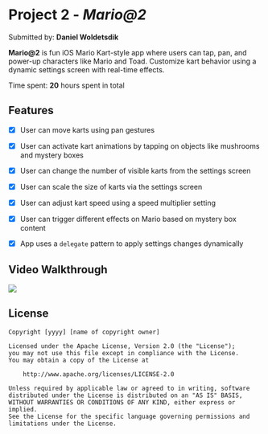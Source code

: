 # Project 2 - *Mario@2*

Submitted by: **Daniel Woldetsdik**

**Mario@2** is fun iOS Mario Kart-style app where users can tap, pan, and power-up characters like Mario and Toad. Customize kart behavior using a dynamic settings screen with real-time effects. 

Time spent: **20** hours spent in total

## Features

- [x] User can move karts using pan gestures  
- [x] User can activate kart animations by tapping on objects like mushrooms and mystery boxes  
- [x] User can change the number of visible karts from the settings screen  
- [x] User can scale the size of karts via the settings screen  
- [x] User can adjust kart speed using a speed multiplier setting  
- [x] User can trigger different effects on Mario based on mystery box content  
- [x] App uses a `delegate` pattern to apply settings changes dynamically  


## Video Walkthrough

<div>
    <a href="https://www.loom.com/share/3a420fa6036242afbc18dd8a508fb2c8">
    </a>
    <a href="https://www.loom.com/share/3a420fa6036242afbc18dd8a508fb2c8">
      <img style="max-width:300px;" src="https://cdn.loom.com/sessions/thumbnails/3a420fa6036242afbc18dd8a508fb2c8-61632adf183379b6-full-play.gif">
    </a>
  </div>

## License

    Copyright [yyyy] [name of copyright owner]

    Licensed under the Apache License, Version 2.0 (the "License");
    you may not use this file except in compliance with the License.
    You may obtain a copy of the License at

        http://www.apache.org/licenses/LICENSE-2.0

    Unless required by applicable law or agreed to in writing, software
    distributed under the License is distributed on an "AS IS" BASIS,
    WITHOUT WARRANTIES OR CONDITIONS OF ANY KIND, either express or implied.
    See the License for the specific language governing permissions and
    limitations under the License.
